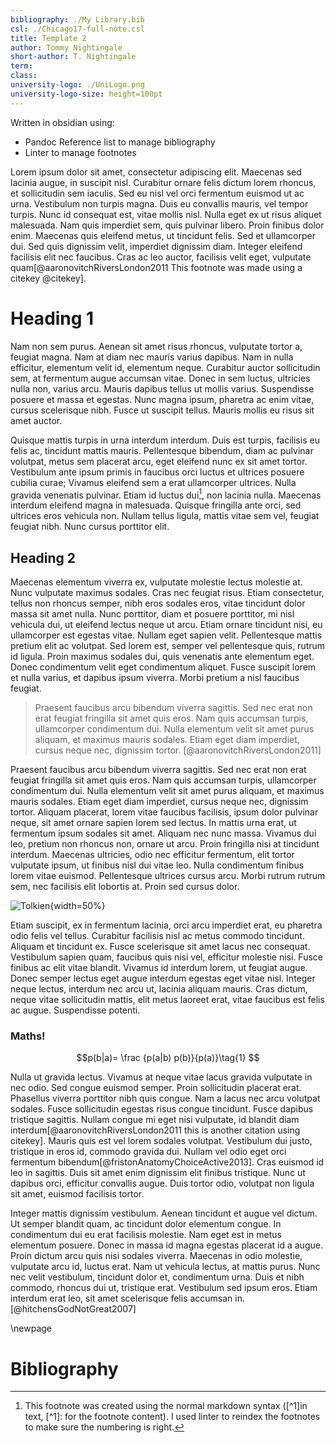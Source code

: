 ```yaml
---
bibliography: ./My Library.bib
csl: ./Chicago17-full-note.csl
title: Template 2
author: Tommy Nightingale
short-author: T. Nightingale
term: 
class: 
university-logo: ./UniLogo.png
university-logo-size: height=100pt
---
```


Written in obsidian using:

- Pandoc Reference list to manage bibliography
- Linter to manage footnotes

Lorem ipsum dolor sit amet, consectetur adipiscing elit. Maecenas sed lacinia augue, in suscipit nisl. Curabitur ornare felis dictum lorem rhoncus, et sollicitudin sem iaculis. Sed eu nisl vel orci fermentum euismod ut ac urna. Vestibulum non turpis magna. Duis eu convallis mauris, vel tempor turpis. Nunc id consequat est, vitae mollis nisl. Nulla eget ex ut risus aliquet malesuada. Nam quis imperdiet sem, quis pulvinar libero. Proin finibus dolor enim. Maecenas quis eleifend metus, ut tincidunt felis. Sed et ullamcorper dui. Sed quis dignissim velit, imperdiet dignissim diam. Integer eleifend facilisis elit nec faucibus. Cras ac leo auctor, facilisis velit eget, vulputate quam[@aaronovitchRiversLondon2011 This footnote was made using a citekey \@citekey]. 

# Heading 1

Nam non sem purus. Aenean sit amet risus rhoncus, vulputate tortor a, feugiat magna. Nam at diam nec mauris varius dapibus. Nam in nulla efficitur, elementum velit id, elementum neque. Curabitur auctor sollicitudin sem, at fermentum augue accumsan vitae. Donec in sem luctus, ultricies nulla non, varius arcu. Mauris dapibus tellus ut mollis varius. Suspendisse posuere et massa et egestas. Nunc magna ipsum, pharetra ac enim vitae, cursus scelerisque nibh. Fusce ut suscipit tellus. Mauris mollis eu risus sit amet auctor.

Quisque mattis turpis in urna interdum interdum. Duis est turpis, facilisis eu felis ac, tincidunt mattis mauris. Pellentesque bibendum, diam ac pulvinar volutpat, metus sem placerat arcu, eget eleifend nunc ex sit amet tortor. Vestibulum ante ipsum primis in faucibus orci luctus et ultrices posuere cubilia curae; Vivamus eleifend sem a erat ullamcorper ultrices. Nulla gravida venenatis pulvinar. Etiam id luctus dui[^1], non lacinia nulla. Maecenas interdum eleifend magna in malesuada. Quisque fringilla ante orci, sed ultrices eros vehicula non. Nullam tellus ligula, mattis vitae sem vel, feugiat feugiat nibh. Nunc cursus porttitor elit.

## Heading 2

Maecenas elementum viverra ex, vulputate molestie lectus molestie at. Nunc vulputate maximus sodales. Cras nec feugiat risus. Etiam consectetur, tellus non rhoncus semper, nibh eros sodales eros, vitae tincidunt dolor massa sit amet nulla. Nunc porttitor, diam et posuere porttitor, mi nisl vehicula dui, ut eleifend lectus neque ut arcu. Etiam ornare tincidunt nisi, eu ullamcorper est egestas vitae. Nullam eget sapien velit. Pellentesque mattis pretium elit ac volutpat. Sed lorem est, semper vel pellentesque quis, rutrum id ligula. Proin maximus sodales dui, quis venenatis ante elementum eget. Donec condimentum velit eget condimentum aliquet. Fusce suscipit lorem et nulla varius, et dapibus ipsum viverra. Morbi pretium a nisl faucibus feugiat.

> Praesent faucibus arcu bibendum viverra sagittis. Sed nec erat non erat feugiat fringilla sit amet quis eros. Nam quis accumsan turpis, ullamcorper condimentum dui. Nulla elementum velit sit amet purus aliquam, et maximus mauris sodales. Etiam eget diam imperdiet, cursus neque nec, dignissim tortor. [@aaronovitchRiversLondon2011]


Praesent faucibus arcu bibendum viverra sagittis. Sed nec erat non erat feugiat fringilla sit amet quis eros. Nam quis accumsan turpis, ullamcorper condimentum dui. Nulla elementum velit sit amet purus aliquam, et maximus mauris sodales. Etiam eget diam imperdiet, cursus neque nec, dignissim tortor. Aliquam placerat, lorem vitae faucibus facilisis, ipsum dolor pulvinar neque, sit amet ornare sapien lorem sed lectus. In mattis urna erat, ut fermentum ipsum sodales sit amet. Aliquam nec nunc massa. Vivamus dui leo, pretium non rhoncus non, ornare ut arcu. Proin fringilla nisi at tincidunt interdum. Maecenas ultricies, odio nec efficitur fermentum, elit tortor vulputate ipsum, ut finibus nisl dui vitae leo. Nulla condimentum finibus lorem vitae euismod. Pellentesque ultrices cursus arcu. Morbi rutrum rutrum sem, nec facilisis elit lobortis at. Proin sed cursus dolor.

![Tolkien](https://hips.hearstapps.com/hmg-prod/images/jrr-tolkien-9508428-1-402.jpg ){width=50%}

Etiam suscipit, ex in fermentum lacinia, orci arcu imperdiet erat, eu pharetra odio felis vel tellus. Curabitur facilisis nisl ac metus commodo tincidunt. Aliquam et tincidunt ex. Fusce scelerisque sit amet lacus nec consequat. Vestibulum sapien quam, faucibus quis nisi vel, efficitur molestie nisi. Fusce finibus ac elit vitae blandit. Vivamus id interdum lorem, ut feugiat augue. Donec semper lectus eget augue interdum egestas eget vitae nisl. Integer neque lectus, interdum nec arcu ut, lacinia aliquam mauris. Cras dictum, neque vitae sollicitudin mattis, elit metus laoreet erat, vitae faucibus est felis ac augue. Suspendisse potenti.

### Maths!

$$p(b|a)= \frac {p(a|b) p(b)}{p(a)}\tag{1} $$

Nulla ut gravida lectus. Vivamus at neque vitae lacus gravida vulputate in nec odio. Sed congue euismod semper. Proin sollicitudin placerat erat. Phasellus viverra porttitor nibh quis congue. Nam a lacus nec arcu volutpat sodales. Fusce sollicitudin egestas risus congue tincidunt. Fusce dapibus tristique sagittis. Nullam congue mi eget nisi vulputate, id blandit diam interdum[@aaronovitchRiversLondon2011 this is another citation using  citekey]. Mauris quis est vel lorem sodales volutpat. Vestibulum dui justo, tristique in eros id, commodo gravida dui. Nullam vel odio eget orci fermentum bibendum[@fristonAnatomyChoiceActive2013]. Cras euismod id leo in sagittis. Duis sit amet enim dignissim elit finibus tristique. Nunc ut dapibus orci, efficitur convallis augue. Duis tortor odio, volutpat non ligula sit amet, euismod facilisis tortor.



Integer mattis dignissim vestibulum. Aenean tincidunt et augue vel dictum. Ut semper blandit quam, ac tincidunt dolor elementum congue. In condimentum dui eu erat facilisis molestie. Nam eget est in metus elementum posuere. Donec in massa id magna egestas placerat id a augue. Proin dictum arcu quis nisi sodales viverra. Maecenas in odio molestie, vulputate arcu id, luctus erat. Nam ut vehicula lectus, at mattis purus. Nunc nec velit vestibulum, tincidunt dolor et, condimentum urna. Duis et nibh commodo, rhoncus dui ut, tristique erat. Vestibulum sed ipsum eros. Etiam interdum erat leo, sit amet scelerisque felis accumsan in. [@hitchensGodNotGreat2007]

\newpage

# Bibliography

[^1]: This footnote was created using the normal markdown syntax (\[^1]in text, \[^1]: for the footnote content). I used linter to reindex the footnotes to make sure the numbering is right.